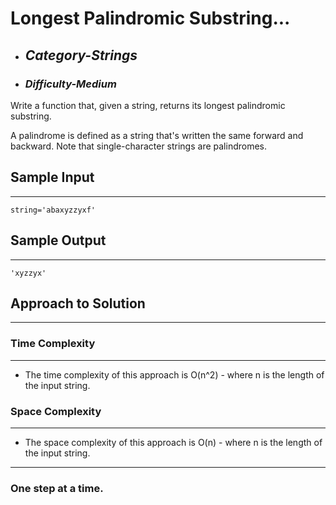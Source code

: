 # Longest Palindromic Substring...

- ## **_Category-Strings_**
- ### **_Difficulty-Medium_**

Write a function that, given a string, returns its longest palindromic substring.

A palindrome is defined as a string that's written the same forward and backward. Note that single-character strings are palindromes.

## Sample Input

---

```
string='abaxyzzyxf'

```

## Sample Output

---

```
'xyzzyx'
```

## Approach to Solution

---

### Time Complexity

---

- The time complexity of this approach is O(n^2) - where n is the length of the input string.

### Space Complexity

---

- The space complexity of this approach is O(n) - where n is the length of the input string.

---

### One step at a time.
